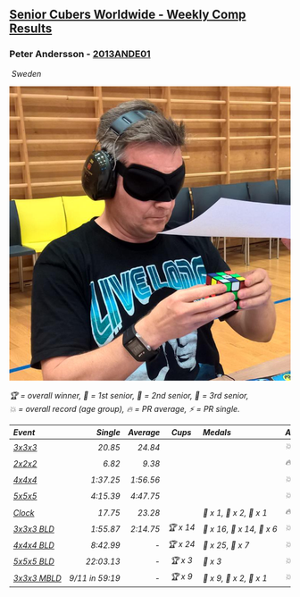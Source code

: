 <style>table {white-space: nowrap;}</style>
<link rel="stylesheet" type="text/css" href="/scw-comp/css/flags.css" />

## [Senior Cubers Worldwide - Weekly Comp Results](/scw-comp/results/)
### Peter Andersson - [2013ANDE01](https://www.worldcubeassociation.org/persons/2013ANDE01)

<i class="flag flag-SE" />&nbsp;Sweden

![Peter Andersson](1485629308.png)

<span style="white-space: nowrap;">🏆 = overall winner</span>, <span style="white-space: nowrap;">🥇 = 1st senior</span>, <span style="white-space: nowrap;">🥈 = 2nd senior</span>, <span style="white-space: nowrap;">🥉 = 3rd senior</span>, <span style="white-space: nowrap;">💥 = overall record (age group)</span>, <span style="white-space: nowrap;">🔥 = PR average</span>, <span style="white-space: nowrap;">⚡ = PR single</span>.

| Event | Single | Average | Cups | Medals | Achievements|
| :-- | --: | --: | :--: | :-- | :-- |
| [3x3x3](333.md) | 20.85 | 24.84 |  |  | 💥 x 3, 🔥 x 5, ⚡ x 6 |
| [2x2x2](222.md) | 6.82 | 9.38 |  |  | 🔥 x 2, ⚡ x 3 |
| [4x4x4](444.md) | 1:37.25 | 1:56.56 |  |  | 💥 x 2, 🔥 x 3, ⚡ x 2 |
| [5x5x5](555.md) | 4:15.39 | 4:47.75 |  |  | 💥 x 2, 🔥 x 2, ⚡ x 2 |
| [Clock](clock.md) | 17.75 | 23.28 |  | 🥇 x 1, 🥈 x 2, 🥉 x 1 | 🔥 x 5, ⚡ x 4 |
| [3x3x3 BLD](333bf.md) | 1:55.87 | 2:14.75 | 🏆 x 14 | 🥇 x 16, 🥈 x 14, 🥉 x 6 | 💥 x 8, 🔥 x 3, ⚡ x 7 |
| [4x4x4 BLD](444bf.md) | 8:42.99 | - | 🏆 x 24 | 🥇 x 25, 🥈 x 7 | 💥 x 8, ⚡ x 8 |
| [5x5x5 BLD](555bf.md) | 22:03.13 | - | 🏆 x 3 | 🥇 x 3 | 💥 x 3, ⚡ x 3 |
| [3x3x3 MBLD](333mbf.md) | 9/11 in 59:19 | - | 🏆 x 9 | 🥇 x 9, 🥈 x 2, 🥉 x 1 | 💥 x 3, ⚡ x 5 |

<!-- Global site tag (gtag.js) - Google Analytics -->
<script async src="https://www.googletagmanager.com/gtag/js?id=UA-86348435-3"></script>
<script>window.dataLayer = window.dataLayer || []; function gtag() {dataLayer.push(arguments);} gtag('js', new Date()); gtag('config', 'UA-86348435-3');</script>
